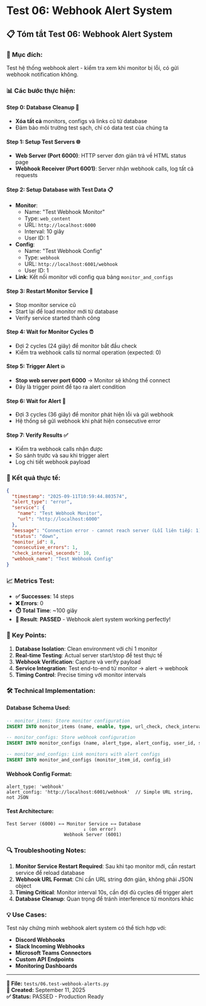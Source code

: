 # Test 06: Webhook Alert System

## 📋 **Tóm tắt Test 06: Webhook Alert System**

### **🎯 Mục đích:**
Test hệ thống webhook alert - kiểm tra xem khi monitor bị lỗi, có gửi webhook notification không.

### **📊 Các bước thực hiện:**

#### **Step 0: Database Cleanup 🧹**
- **Xóa tất cả** monitors, configs và links cũ từ database
- Đảm bảo môi trường test sạch, chỉ có data test của chúng ta

#### **Step 1: Setup Test Servers 🌐**
- **Web Server (Port 6000)**: HTTP server đơn giản trả về HTML status page
- **Webhook Receiver (Port 6001)**: Server nhận webhook calls, log tất cả requests

#### **Step 2: Setup Database with Test Data 📋**
- **Monitor**: 
  - Name: "Test Webhook Monitor"
  - Type: `web_content`
  - URL: `http://localhost:6000` 
  - Interval: 10 giây
  - User ID: 1
- **Config**:
  - Name: "Test Webhook Config"
  - Type: `webhook`
  - URL: `http://localhost:6001/webhook`
  - User ID: 1
- **Link**: Kết nối monitor với config qua bảng `monitor_and_configs`

#### **Step 3: Restart Monitor Service 🔄**
- Stop monitor service cũ
- Start lại để load monitor mới từ database
- Verify service started thành công

#### **Step 4: Wait for Monitor Cycles ⏰**
- Đợi 2 cycles (24 giây) để monitor bắt đầu check
- Kiểm tra webhook calls từ normal operation (expected: 0)

#### **Step 5: Trigger Alert 💥**
- **Stop web server port 6000** → Monitor sẽ không thể connect
- Đây là trigger point để tạo ra alert condition

#### **Step 6: Wait for Alert 📨**
- Đợi 3 cycles (36 giây) để monitor phát hiện lỗi và gửi webhook
- Hệ thống sẽ gửi webhook khi phát hiện consecutive error

#### **Step 7: Verify Results ✅**
- Kiểm tra webhook calls nhận được
- So sánh trước và sau khi trigger alert
- Log chi tiết webhook payload

### **🚀 Kết quả thực tế:**

```json
{
  "timestamp": "2025-09-11T10:59:44.803574",
  "alert_type": "error", 
  "service": {
    "name": "Test Webhook Monitor",
    "url": "http://localhost:6000"
  },
  "message": "Connection error - cannot reach server (Lỗi liên tiếp: 1)",
  "status": "down",
  "monitor_id": 8,
  "consecutive_errors": 1, 
  "check_interval_seconds": 10,
  "webhook_name": "Test Webhook Config"
}
```

### **📈 Metrics Test:**
- **✅ Successes**: 14 steps
- **❌ Errors**: 0 
- **⏱️ Total Time**: ~100 giây
- **🎯 Result**: **PASSED** - Webhook alert system working perfectly!

### **🔑 Key Points:**
1. **Database Isolation**: Clean environment với chỉ 1 monitor
2. **Real-time Testing**: Actual server start/stop để test thực tế
3. **Webhook Verification**: Capture và verify payload
4. **Service Integration**: Test end-to-end từ monitor → alert → webhook
5. **Timing Control**: Precise timing với monitor intervals

### **🛠️ Technical Implementation:**

#### **Database Schema Used:**
```sql
-- monitor_items: Store monitor configuration
INSERT INTO monitor_items (name, enable, type, url_check, check_interval_seconds, user_id)

-- monitor_configs: Store webhook configuration  
INSERT INTO monitor_configs (name, alert_type, alert_config, user_id, status)

-- monitor_and_configs: Link monitors with alert configs
INSERT INTO monitor_and_configs (monitor_item_id, config_id)
```

#### **Webhook Config Format:**
```
alert_type: 'webhook'
alert_config: 'http://localhost:6001/webhook'  // Simple URL string, not JSON
```

#### **Test Architecture:**
```
Test Server (6000) ←→ Monitor Service ←→ Database
                            ↓ (on error)
                     Webhook Server (6001)
```

### **🔍 Troubleshooting Notes:**

1. **Monitor Service Restart Required**: Sau khi tạo monitor mới, cần restart service để reload database
2. **Webhook URL Format**: Chỉ cần URL string đơn giản, không phải JSON object
3. **Timing Critical**: Monitor interval 10s, cần đợi đủ cycles để trigger alert
4. **Database Cleanup**: Quan trọng để tránh interference từ monitors khác

### **💡 Use Cases:**
Test này chứng minh webhook alert system có thể tích hợp với:
- **Discord Webhooks**
- **Slack Incoming Webhooks** 
- **Microsoft Teams Connectors**
- **Custom API Endpoints**
- **Monitoring Dashboards**

---

**📝 File:** `tests/06.test-webhook-alerts.py`  
**📅 Created:** September 11, 2025  
**✅ Status:** PASSED - Production Ready
